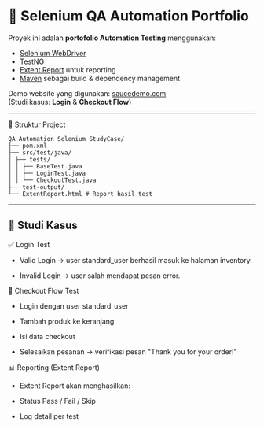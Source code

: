 # 🧪 Selenium QA Automation Portfolio

Proyek ini adalah **portofolio Automation Testing** menggunakan:
- [Selenium WebDriver](https://www.selenium.dev/)
- [TestNG](https://testng.org/)
- [Extent Report](https://extentreports.com/) untuk reporting
- [Maven](https://maven.apache.org/) sebagai build & dependency management

Demo website yang digunakan: [saucedemo.com](https://www.saucedemo.com/)  
(Studi kasus: **Login** & **Checkout Flow**)

---

📂 Struktur Project
``` 
QA_Automation_Selenium_StudyCase/
├── pom.xml
├── src/test/java/
│ ├── tests/
│ │ ├── BaseTest.java
│ │ ├── LoginTest.java
│ │ └── CheckoutTest.java
├── test-output/
└── ExtentReport.html # Report hasil test
```
---

## 🧾 Studi Kasus 

✅ Login Test

- Valid Login → user standard_user berhasil masuk ke halaman inventory.

- Invalid Login → user salah mendapat pesan error.

🛒 Checkout Flow Test

- Login dengan user standard_user

- Tambah produk ke keranjang

- Isi data checkout

- Selesaikan pesanan → verifikasi pesan "Thank you for your order!"

📊 Reporting (Extent Report)

- Extent Report akan menghasilkan:

- Status Pass / Fail / Skip

- Log detail per test
